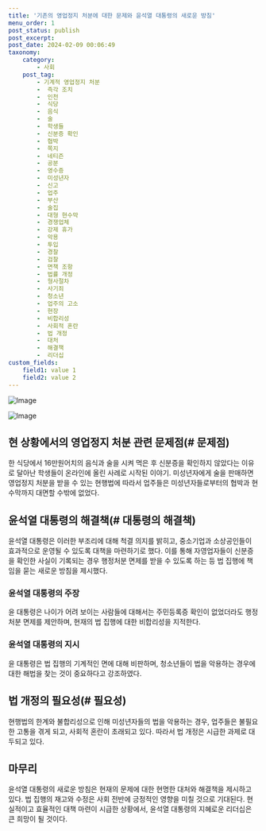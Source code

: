 ```yaml
---
title: '기존의 영업정지 처분에 대한 문제와 윤석열 대통령의 새로운 방침'
menu_order: 1
post_status: publish
post_excerpt: 
post_date: 2024-02-09 00:06:49
taxonomy:
    category:
        - 사회
    post_tag:
        - 기계적 영업정지 처분
        -  즉각 조치
        -  인천
        -  식당
        -  음식
        -  술
        -  학생들
        -  신분증 확인
        -  협박
        -  쪽지
        -  네티즌
        -  공분
        -  영수증
        -  미성년자
        -  신고
        -  업주
        -  부산
        -  술집
        -  대형 현수막
        -  경쟁업체
        -  강제 휴가
        -  악용
        -  투입
        -  경찰
        -  검찰
        -  면책 조항
        -  법률 개정
        -  형사절차
        -  사기죄
        -  청소년
        -  업주의 고소
        -  현장
        -  비합리성
        -  사회적 혼란
        -  법 개정
        -  대처
        -  해결책
        -  리더십
custom_fields:
    field1: value 1
    field2: value 2
---
```


![Image](https://imgnews.pstatic.net/image/023/2024/02/08/0003815810_001_20240208174601076.jpg?type=w647)

![Image](https://imgnews.pstatic.net/image/023/2024/02/08/0003815810_002_20240208174601150.jpg?type=w647)

## 현 상황에서의 영업정지 처분 관련 문제점(# 문제점)
한 식당에서 16만원어치의 음식과 술을 시켜 먹은 후 신분증을 확인하지 않았다는 이유로 달아난 학생들이 온라인에 올린 사례로 시작된 이야기. 미성년자에게 술을 판매하면 영업정지 처분을 받을 수 있는 현행법에 따라서 업주들은 미성년자들로부터의 협박과 현수막까지 대면할 수밖에 없었다.
## 윤석열 대통령의 해결책(# 대통령의 해결책)
윤석열 대통령은 이러한 부조리에 대해 척결 의지를 밝히고, 중소기업과 소상공인들이 효과적으로 운영될 수 있도록 대책을 마련하기로 했다. 이를 통해 자영업자들이 신분증을 확인한 사실이 기록되는 경우 행정처분 면제를 받을 수 있도록 하는 등 법 집행에 책임을 묻는 새로운 방침을 제시했다.
### 윤석열 대통령의 주장
윤 대통령은 나이가 어려 보이는 사람들에 대해서는 주민등록증 확인이 없었더라도 행정처분 면제를 제안하며, 현재의 법 집행에 대한 비합리성을 지적한다.
### 윤석열 대통령의 지시
윤 대통령은 법 집행의 기계적인 면에 대해 비판하며, 청소년들이 법을 악용하는 경우에 대한 해법을 찾는 것이 중요하다고 강조하였다. 
## 법 개정의 필요성(# 필요성)
현행법의 한계와 불합리성으로 인해 미성년자들의 법을 악용하는 경우, 업주들은 불필요한 고통을 겪게 되고, 사회적 혼란이 초래되고 있다. 따라서 법 개정은 시급한 과제로 대두되고 있다.
## 마무리
윤석열 대통령의 새로운 방침은 현재의 문제에 대한 현명한 대처와 해결책을 제시하고 있다. 법 집행의 재고와 수정은 사회 전반에 긍정적인 영향을 미칠 것으로 기대된다. 현실적이고 효율적인 대책 마련이 시급한 상황에서, 윤석열 대통령의 지혜로운 리더십은 큰 희망이 될 것이다.
